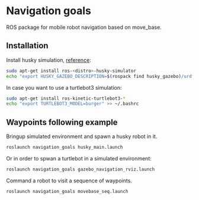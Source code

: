 # Navigation goals
ROS package for mobile robot navigation based on move_base.

## Installation
Install husky simulation, [reference](http://wiki.ros.org/husky_gazebo/Tutorials/Simulating%20Husky):
```bash
sudo apt-get install ros-<distro>-husky-simulator
echo "export HUSKY_GAZEBO_DESCRIPTION=$(rospack find husky_gazebo)/urdf/description.gazebo.xacro" >> ~/.bashrc
```

In case you want to use a turtlebot3 simulation:
```bash
sudo apt-get install ros-kinetic-turtlebot3-*
echo "export TURTLEBOT3_MODEL=burger" >> ~/.bashrc
```

## Waypoints following example
Bringup simulated environment and spawn a husky robot in it.
```bash
roslaunch navigation_goals husky_main.launch
```
Or in order to spwan a turtlebot in a simulated environment:
```bash
roslaunch navigation_goals gazebo_navigation_rviz.launch
```
Command a robot to visit a sequence of waypoints.
```bash
roslaunch navigation_goals movebase_seq.launch
```
